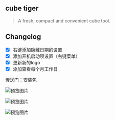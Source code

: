 ## cube tiger
> A fresh, compact and convenient cube tool.

## Changelog
- [x] 右键添加隐藏日期的设置
- [x] 添加开机启动项设置（右键菜单）
- [x] 更新新的logo
- [x] 添加查看每个月工作日

传送门：[安装包](https://github.com/daejong123/cube-tiger/releases)

![预览图片](https://github.com/daejong123/cube-tiger/raw/master/1642905594962.png)

![预览图片](https://github.com/daejong123/cube-tiger/raw/master/1642905472942.png)

![预览图片](https://github.com/daejong123/cube-tiger/raw/master/1642905430383.png)
